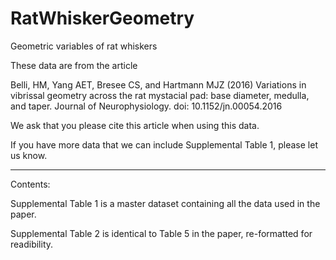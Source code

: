 # RatWhiskerGeometry
Geometric variables of rat whiskers

These data are from the article

Belli, HM, Yang AET, Bresee CS, and Hartmann MJZ (2016) Variations in vibrissal geometry across the rat mystacial pad: base diameter, medulla, and taper. Journal of Neurophysiology. doi: 10.1152/jn.00054.2016

We ask that you please cite this article when using this data.

If you have more data that we can include Supplemental Table 1, please let us know. 

-------------------------------------------------------------------------

Contents:

Supplemental Table 1 is a master dataset containing all the data used in the paper. 

Supplemental Table 2 is identical to Table 5 in the paper, re-formatted for readibility. 